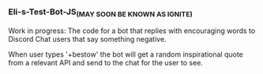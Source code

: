### Eli-s-Test-Bot-JS<sub>(MAY SOON BE KNOWN AS IGNITE)</sub>
Work in progress: The code for a bot that replies with encouraging words to Discord Chat users that say something negative.

When user types '+bestow' the bot will get a random inspirational quote from a relevant API and send to the chat for the user to see.
